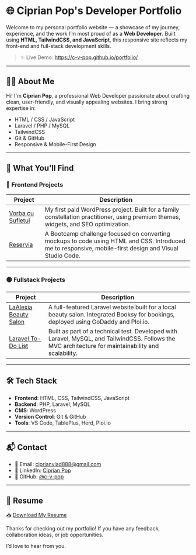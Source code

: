 # 🌐 Ciprian Pop's Developer Portfolio

Welcome to my personal portfolio website — a showcase of my journey, experience, and the work I’m most proud of as a **Web Developer**. Built using **HTML, TailwindCSS, and JavaScript**, this responsive site reflects my front-end and full-stack development skills.

> ✨ Live Demo: https://c-v-pop.github.io/portfolio/ 

---

## 🧑‍💻 About Me

Hi! I'm **Ciprian Pop**, a professional Web Developer passionate about crafting clean, user-friendly, and visually appealing websites. I bring strong expertise in:

- HTML / CSS / JavaScript
- Laravel / PHP / MySQL
- TailwindCSS
- Git & GitHub
- Responsive & Mobile-First Design

---

## 🚀 What You'll Find

### 🔷 Frontend Projects

| Project | Description |
|--------|-------------|
| [Vorba cu Sufletul](https://vorbacusufletul.wordpress.com/) | My first paid WordPress project. Built for a family constellation practitioner, using premium themes, widgets, and SEO optimization. |
| [Reservia](https://c-v-pop.github.io/Reservia/) | A Bootcamp challenge focused on converting mockups to code using HTML and CSS. Introduced me to responsive, mobile-first design and Visual Studio Code. |

---

### 🟢 Fullstack Projects

| Project | Description |
|--------|-------------|
| [LaAlexia Beauty Salon](https://laalexiaatelier.co.uk/) | A full-featured Laravel website built for a local beauty salon. Integrated Booksy for bookings, deployed using GoDaddy and Ploi.io. |
| [Laravel To-Do List](https://github.com/c-v-pop/to-do-list) | Built as part of a technical test. Developed with Laravel, MySQL, and TailwindCSS. Follows the MVC architecture for maintainability and scalability. |

---

## 🛠️ Tech Stack

- **Frontend**: HTML, CSS, TailwindCSS, JavaScript
- **Backend**: PHP, Laravel, MySQL
- **CMS**: WordPress
- **Version Control**: Git & GitHub
- **Tools**: VS Code, TablePlus, Herd, Ploi.io

---

## 📬 Contact

- 📧 Email: [ciprianvlad888@gmail.com](mailto:c.pop@myyahoo.com)
- 💼 LinkedIn: [Ciprian Pop](https://www.linkedin.com/in/ciprian-pop-9a5169157/)
- 🐙 GitHub: [@c-v-pop](https://github.com/c-v-pop)

---

## 📄 Resume

📥 [Download My Resume](media/13.Ciprian_Pop.pdf)


Thanks for checking out my portfolio! If you have any feedback, collaboration ideas, or job opportunities. 

I’d love to hear from you.

